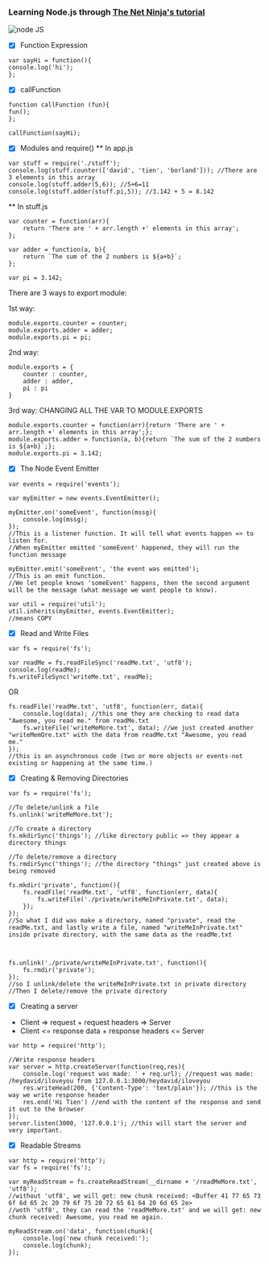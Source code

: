 ### Learning Node.js through [The Net Ninja's tutorial](https://www.youtube.com/watch?v=w-7RQ46RgxU&list=PL4cUxeGkcC9gcy9lrvMJ75z9maRw4byYp)

![node JS](https://upload.wikimedia.org/wikipedia/commons/thumb/d/d9/Node.js_logo.svg/320px-Node.js_logo.svg.png)
- [x] Function Expression
```
var sayHi = function(){
console.log('hi');
};
```

- [x] callFunction
```
function callFunction (fun){
fun();
};

callFunction(sayHi);
```

- [x] Modules and require()
** In app.js
```
var stuff = require('./stuff');
console.log(stuff.counter(['david', 'tien', 'borland'])); //There are 3 elements in this array
console.log(stuff.adder(5,6)); //5+6=11
console.log(stuff.adder(stuff.pi,5)); //3.142 + 5 = 8.142
```
** In stuff.js
```
var counter = function(arr){
    return 'There are ' + arr.length +' elements in this array';
};

var adder = function(a, b){
    return `The sum of the 2 numbers is ${a+b}`;
};

var pi = 3.142;
```
There are 3 ways to export module:

1st way:
```
module.exports.counter = counter;
module.exports.adder = adder;
module.exports.pi = pi;
```

2nd way:
```
module.exports = {
    counter : counter,
    adder : adder,
    pi : pi
}
```

3rd way: CHANGING ALL THE VAR TO MODULE.EXPORTS
```
module.exports.counter = function(arr){return 'There are ' + arr.length +' elements in this array';};
module.exports.adder = function(a, b){return `The sum of the 2 numbers is ${a+b}`;};
module.exports.pi = 3.142;
```
- [x] The Node Event Emitter
```
var events = require('events');

var myEmitter = new events.EventEmitter();

myEmitter.on('someEvent', function(mssg){ 
    console.log(mssg);
});
//This is a listener function. It will tell what events happen => to listen for.
//When myEmitter emitted 'someEvent' happened, they will run the function message

myEmitter.emit('someEvent', 'the event was emitted');
//This is an emit function. 
//We let people knows 'someEvent' happens, then the second argument will be the message (what message we want people to know).
```

```
var util = require('util');
util.inherits(myEmitter, events.EventEmitter);
//means COPY
```
- [x] Read and Write Files
```
var fs = require('fs');

var readMe = fs.readFileSync('readMe.txt', 'utf8');
console.log(readMe);
fs.writeFileSync('writeMe.txt', readMe);
```
OR
```
fs.readFile('readMe.txt', 'utf8', function(err, data){
    console.log(data); //this one they are checking to read data "Awesome, you read me." from readMe.txt
    fs.writeFile('writeMeMore.txt', data); //we just created another "writeMemOre.txt" with the data from readMe.txt "Awesome, you read me."
});
//this is an asynchronous code (two or more objects or events-not existing or happening at the same time.)
```
- [x] Creating & Removing Directories
```
var fs = require('fs');

//To delete/unlink a file
fs.unlink('writeMeMore.txt');

//To create a directory
fs.mkdirSync('things'); //like directory public => they appear a directory things

//To delete/remove a directory
fs.rmdirSync('things'); //the directory "things" just created above is being removed
```
```
fs.mkdir('private', function(){
    fs.readFile('readMe.txt', 'utf8', function(err, data){
        fs.writeFile('./private/writeMeInPrivate.txt', data);
    });
});
//So what I did was make a directory, named "private", read the readMe.txt, and lastly write a file, named "writeMeInPrivate.txt" inside private directory, with the same data as the readMe.txt



fs.unlink('./private/writeMeInPrivate.txt', function(){
    fs.rmdir('private');
});
//so I unlink/delete the writeMeInPrivate.txt in private directory
//Then I delete/remove the private directory
```

- [x] Creating a server
- Client => request + request headers => Server
- Client <= response data + response headers <= Server
```
var http = require('http');

//Write response headers
var server = http.createServer(function(req,res){
    console.log('request was made: ' + req.url); //request was made: /heydavid/iloveyou from 127.0.0.1:3000/heydavid/iloveyou
    res.writeHead(200, {'Content-Type': 'text/plain'}); //this is the way we write response header
    res.end('Hi Tien') //end with the content of the response and send it out to the browser
});
server.listen(3000, '127.0.0.1'); //this will start the server and very important.
```
- [x] Readable Streams

```
var http = require('http');
var fs = require('fs');

var myReadStream = fs.createReadStream(__dirname + '/readMeMore.txt', 'utf8');
//without 'utf8', we will get: new chunk received: <Buffer 41 77 65 73 6f 6d 65 2c 20 79 6f 75 20 72 65 61 64 20 6d 65 2e>
//woth 'utf8', they can read the 'readMeMore.txt' and we will get: new chunk received: Awesome, you read me again.

myReadStream.on('data', function(chunk){
    console.log('new chunk received:');
    console.log(chunk);
});
```

